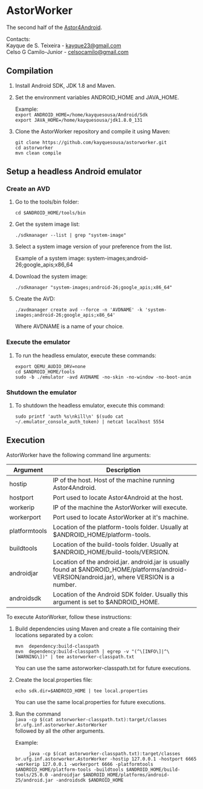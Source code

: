 # AstorWorker
The second half of the [Astor4Android](https://github.com/kayquesousa/astor4android).

Contacts:  
Kayque de S. Teixeira - kayque23@gmail.com  
Celso G Camilo-Junior - celsocamilo@gmail.com  

## Compilation

1. Install Android SDK, JDK 1.8 and Maven.

2. Set the environment variables ANDROID_HOME and JAVA_HOME.  
	
	Example:  
	`export ANDROID_HOME=/home/kayquesousa/Android/Sdk`  
	`export JAVA_HOME=/home/kayquesousa/jdk1.8.0_131`  

4. Clone the AstorWorker repository and compile it using Maven:
	
	`git clone https://github.com/kayquesousa/astorworker.git`  
	`cd astorworker`  
	`mvn clean compile`  

## Setup a headless Android emulator

### Create an AVD

1. Go to the tools/bin folder:

	`cd $ANDROID_HOME/tools/bin`  

2. Get the system image list:

	`./sdkmanager --list | grep "system-image"`  

3. Select a system image version of your preference from the list.

	Example of a system image:  system-images;android-26;google_apis;x86_64 

4. Download the system image:

	`./sdkmanager "system-images;android-26;google_apis;x86_64"`   

5. Create the AVD:

	`./avdmanager create avd --force -n 'AVDNAME' -k 'system-images;android-26;google_apis;x86_64'`

	Where AVDNAME is a name of your choice.

### Execute the emulator

1. To run the headless emulator, execute these commands:

	`export QEMU_AUDIO_DRV=none`  
	`cd $ANDROID_HOME/tools`  
	`sudo -b ./emulator -avd AVDNAME -no-skin -no-window -no-boot-anim`  

### Shutdown the emulator

1. To shutdown the headless emulator, execute this command:

	`sudo printf 'auth %s\nkill\n' $(sudo cat ~/.emulator_console_auth_token) | netcat localhost 5554`


## Execution 

AstorWorker have the following command line arguments:

| Argument | Description |
| --- | --- |
| hostip | IP of the host. Host of the machine running Astor4Android. | 
| hostport | Port used to locate Astor4Android at the host. |
| workerip | IP of the machine the AstorWorker will execute. |
| workerport | Port used to locate AstorWorker at it's machine. |
| platformtools | Location of the platform-tools folder. Usually at $ANDROID_HOME/platform-tools. |
| buildtools | Location of the build-tools folder. Usually at $ANDROID_HOME/build-tools/VERSION.
| androidjar | Location of the android.jar. android.jar is usually found at $ANDROID_HOME/platforms/android-VERSION/android.jar), where VERSION is a number.
| androidsdk | Location of the Android SDK folder. Usually this argument is set to $ANDROID_HOME. |

To execute AstorWorker, follow these instructions:  

1. Build dependencies using Maven and create a file containing their locations separated by a colon:  
	
	`mvn  dependency:build-classpath`  
	`mvn  dependency:build-classpath | egrep -v "(^\[INFO\]|^\[WARNING\])" | tee astorworker-classpath.txt`  

	You can use the same astorworker-classpath.txt for future executions. 

2. Create the local.properties file:

	`echo sdk.dir=$ANDROID_HOME | tee local.properties`  

	You can use the same local.properties for future executions. 

3. Run the command  
   `java -cp $(cat astorworker-classpath.txt):target/classes br.ufg.inf.astorworker.AstorWorker`  
   followed by all the other arguments.  

   Example:  

			java -cp $(cat astorworker-classpath.txt):target/classes br.ufg.inf.astorworker.AstorWorker -hostip 127.0.0.1 -hostport 6665 -workerip 127.0.0.1 -workerport 6666 -platformtools $ANDROID_HOME/platform-tools -buildtools $ANDROID_HOME/build-tools/25.0.0 -androidjar $ANDROID_HOME/platforms/android-25/android.jar -androidsdk $ANDROID_HOME   





